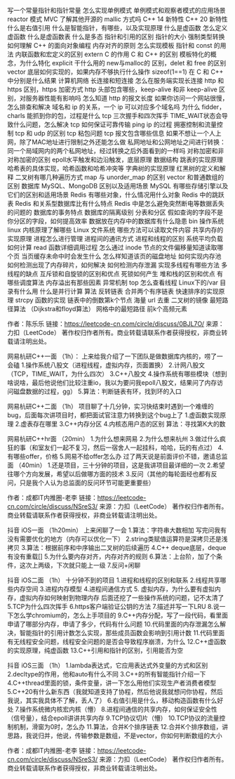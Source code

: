 写一个常量指针和指针常量
怎么实现单例模式
单例模式和观察者模式的应用场景
reactor 模式
MVC
了解其他开源的 mallic 方式吗
C++ 14 新特性
C++ 20 新特性
什么是右值引用
什么是智能指针，有哪些，以及实现原理
什么是虚函数
怎么定义虚函数
什么是虚函数表
什么是多态
指针和引用的区别
指针的大小
强制类型转换
如何理解 C++ 的面向对象编程
内存对齐的原则
怎么实现模板
指针和 const 的用法
内联函数和宏定义的区别
extern C 的作用
C 和 C++ 的区别
模板特化的概念，为什么特化
explicit 干什么用的
new与malloc的 区别，delet 和 free 的区别
vector 底层如何实现的，如果内存不够执行什么操作
sizeof(1==1) 在 C 和 C++ 中分别是什么结果
计算机网络
长连接和短连接
怎么在服务端实现长连接
http 和 https 区别，https 加密方式
http 头部包含哪些，keep-alive 和非 keep-alive 区别，对服务器性能有影响吗
怎么知道 http 的报文长度
如果你访问一个网站很慢，怎么排查和解决
域名和 ip 的关系，一个 ip 可以对应多个域名吗
为什么 fidder，charls 能抓到你的包，过程是什么
tcp 三次握手和四次挥手
TIME_WAIT状态会导致什么问题，怎么解决
tcp 如何保证可靠传输
ping ip 的过程
拥塞控制和流量控制
tcp 和 udp 的区别
tcp 粘包问题
tcp 报文包含哪些信息
如果不想让一个人上网，除了MAC地址进行限制之外还能怎么做
私网地址和公网地址之间进行转换：同一个局域网内的两个私网地址，经过转换之后外面看到的一样吗
对称加密和非对称加密的区别
epoll水平触发和边沿触发，底层原理
数据结构
跳表的实现原理
哈希表的具体实现，哈希函数和哈希冲突等
字典树的实现原理
红黑树的定义和解释
二叉树有哪几种遍历方式
map 与 unorder_map 的区别
vector 和普通数组的区别
数据库
MySQL、MongoDB 区别以及适用场景
MySQL 有哪些存储引擎以及它们的区别和适用场景
Redis 有哪些对象，什么情况用什么对象
Redis 中的跳跃表
Redis 和关系型数据库比有什么特点
Redis 中是怎么避免突然断电等数据丢失的问题的
数据库的事务特点
数据库的隔离级别
分表和分区
假如查询的字段不是你分区的字段，如何提高效率
数据放在内存中的数据库有什么隐患
bin
操作系统
linux 内核原理了解哪些
Linux 文件系统
哪些方法可以读取文件内容
共享内存的实现原理
进程怎么进行管理
进程间的通讯方式
进程和线程的区别
系统平均负载如何计算
read 函数详细调用过程
怎么通过 inode 节点的文件偏移量知道读取哪个页
当页缓存未命中时会发生什么
怎么样知道该页的磁盘地址
如何实现内存池
如何检测出现了内存碎片，如何解决
如何检测内存泄漏
实现多线程有哪些方法
多线程的缺点
互斥锁和自旋锁的区别和优点
死锁如何产生
堆和栈的区别和优点
有哪些调度算法
内存溢出有那些因素
异常机制
top 怎么查看线程
Linux下的/var 目录有什么用
什么是并行计算
算法
反转链表
合并两个有序链表
快速排序的实现原理
strcpy 函数的实现
链表中的倒数第k个节点
海量 url 去重
二叉树的镜像
最短路径算法 （Dijkstra和floyd算法）
网格中的最短路径
前k个高频元素

作者：陈乐乐
链接：https://leetcode-cn.com/circle/discuss/0BJL7O/
来源：力扣（LeetCode）
著作权归作者所有。商业转载请联系作者获得授权，非商业转载请注明出处。



网易杭研C++一面 （1h）：
上来给我介绍了一下团队是做数据库内核的，唠了一会磕
1.操作系统八股文（进程线程，虚拟内存，页面置换）
2.计网八股文（TCP，TIME_WAIT，为什么四次）
3.C++八股文
4.操作系统有哪些模块（想到啥说啥，最后他说他们比较注重io，我以为要问我epoll八股文，结果问了内存访问磁盘数据的过程，gg）
5.算法：判断链表有环，找到环的入口

网易杭研C++二面 （1h）
项目聊了十几分钟，实习快结束时遇到一个难缠的bug，后面每次讲项目时，都把面试官注意力转换到这个bug上了
1.虚函数实现原理
2.虚表存在哪里
3.C++内存分区
4.内核态用户态的区别
算法：寻找第K大的数

网易杭研C++hr面 （20min）
1.为什么想来网易
2.为什么想来杭州
3.做过什么疯狂的事（和室友们一起不复习，然后一宿舍人一起挂科，哈哈，玩的有点过）
4.有哪些offer，价格
5.网易不给offer怎么办
过了两天说是前面评价不错，邀请总监面 （40min）
1.还是项目，三十分钟的项目，这是我讲项目最详细的一次
2.希望往哪个方向发展，希望以后做哪方面的技术
3.反问（其他的每轮面经也都有反问，只是我个人认为总监面的反问环节可能更重要些）

作者：成都IT内推圈-老李
链接：https://leetcode-cn.com/circle/discuss/NSreS3/
来源：力扣（LeetCode）
著作权归作者所有。商业转载请联系作者获得授权，非商业转载请注明出处。

抖音 iOS一面 （1h20min）
上来闲聊了一会
1.算法：字符串大数相加
写完问我有没有需要优化的地方（内存可以优化一下）
2.string类赋值运算符是深拷贝还是浅拷贝
3.算法：根据前序和中序输出二叉树的后续遍历
4.C++ deque底层，deque有没有重载[]
5.为什么要内存对齐，内存对齐的规则
6.算法：上台阶，加了个条件，这次上两级，下次就只能上一级
7.反问+闲聊

抖音 iOS二面 （1h）
十分钟不到的项目
1.进程和线程的区别和联系
2.线程共享哪些内存空间
3.进程内存模型
4.进程间通信方式
5. 虚拟内存，为什么要有虚拟内存，虚拟内存如何映射到物理内存
后面还挖了一些操作系统的问题，记不太清了
5.TCP为什么四次挥手
6.https客户端验证公钥的方法
7.描述并写一下LRU
8.说一下怎么学chromium的，怎么上手项目的
9.C++内存分配，写了一段代码，看里面申请了哪部分内存，申请了多少，代码有什么问题
10.代码里面的内存泄漏怎么解决，智能指针的引用计数怎么实现，那些成员函数会影响到引用计数
11.代码里面有无线程安全问题，线程安全问题的是否会导致程序崩溃，为什么
12.C++虚函数的实现原理，纯虚函数
13.C++引用和指针的区别，引用能否为空

抖音 iOS三面 （1h）
1.lambda表达式，它应用表达式外变量的方式和区别
2.decltype的作用，他和auto有什么不同
3.C++的所有智能指针介绍一下
4.C++thread里面的锁，条件变量，讲一下怎么用他们实现生产者消费者模型
5.C++20有什么新东西（我就知道支持了协程，然后他说我就想问你协程，然后我说，其实我具体不了解，丢人了）
6.右值引用是什么，移动构造函数有什么好处
7.操作系统微内核宏内核（懵）
8.进程间通信的共享内存，如何保证安全性（信号量），结合epoll讲讲共享内存
9.TCP协议切片（懵）
10.TCP协议的流量控制机制，滑窗为0时，怎么办
11.算法，合并K个排序链表
12.合并K个排序数组，讲思路，我说归并，他说，传输参数是数组，不是vector，你如何判断数组的大小

作者：成都IT内推圈-老李
链接：https://leetcode-cn.com/circle/discuss/NSreS3/
来源：力扣（LeetCode）
著作权归作者所有。商业转载请联系作者获得授权，非商业转载请注明出处。